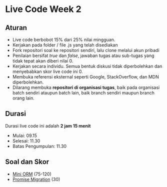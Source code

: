 # Live Code Week 2

## Aturan

- Live code berbobot 15% dari 25% nilai mingguan.
- Kerjakan pada folder / file .js yang telah disediakan
- Fork repositori soal ke repositori sendiri, lalu clone melalui akun pribadi  
- Penilaian bersifat *true* dan *false*, jawaban tugas atau sub-tugas yang tidak tepat akan diberi nilai 0.
- Kerjakan secara individu. Semua bentuk diskusi tidak diperbolehkan dan menyebabkan skor live code ini 0.
- Membuka referensi eksternal seperti Google, StackOverflow, dan MDN diperbolehkan.
- Dilarang membuka **repositori di organisasi tugas**, baik pada organisasi batch sendiri ataupun batch lain, baik branch sendiri maupun branch orang lain.

## Durasi

Durasi live code ini adalah **2 jam 15 menit**

- Mulai: 09.15
- Selesai: 11.30
- Batas Pengumpulan: 11.30

## Soal dan Skor

- [Mini ORM](mini-orm/readme.md) (75-120)
- [Promise Migration](promise-migration/readme.md) (30)
